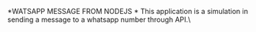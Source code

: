 *WATSAPP MESSAGE FROM NODEJS *
This application  is a simulation in sending a message to a whatsapp number  through API.\
